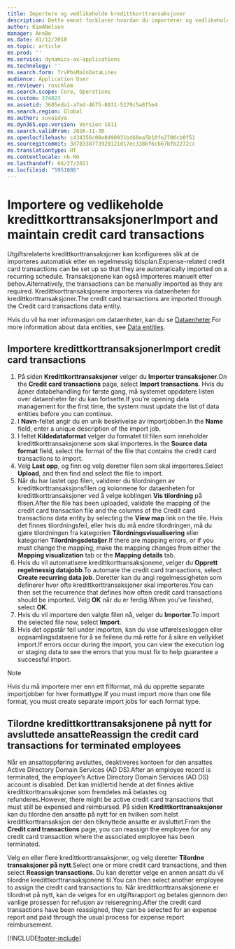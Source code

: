 ```yaml
---
title: Importere og vedlikeholde kredittkorttransaksjoner
description: Dette emnet forklarer hvordan du importerer og vedlikeholder utgiftsrelaterte kredittkorttransaksjoner. Disse transaksjonene kan konfigureres slik at de importeres automatisk etter en regelmessig tidsplan, eller de kan importeres manuelt etter behov.
author: KimANelson
manager: AnnBe
ms.date: 01/12/2018
ms.topic: article
ms.prod: ''
ms.service: dynamics-ax-applications
ms.technology: ''
ms.search.form: TrvPbsMainDataLines
audience: Application User
ms.reviewer: roschlom
ms.search.scope: Core, Operations
ms.custom: 274023
ms.assetid: 3605eda1-a7ed-4675-8031-5279c5a8f5e4
ms.search.region: Global
ms.author: suvaidya
ms.dyn365.ops.version: Version 1611
ms.search.validFrom: 2016-11-30
ms.openlocfilehash: c434356c08e8490931bd60ea5b10fe2706cb0f51
ms.sourcegitcommit: 3d78338773929121d17ec3386f6cb67bfb2272cc
ms.translationtype: HT
ms.contentlocale: nb-NO
ms.lasthandoff: 04/27/2021
ms.locfileid: "5951086"
---
```

# <a name="import-and-maintain-credit-card-transactions"></a><span data-ttu-id="d85cc-104">Importere og vedlikeholde kredittkorttransaksjoner</span><span class="sxs-lookup"><span data-stu-id="d85cc-104">Import and maintain credit card transactions</span></span>

<span data-ttu-id="d85cc-105">Utgiftsrelaterte kredittkorttransaksjoner kan konfigureres slik at de importeres automatisk etter en regelmessig tidsplan.</span><span class="sxs-lookup"><span data-stu-id="d85cc-105">Expense-related credit card transactions can be set up so that they are automatically imported on a recurring schedule.</span></span> <span data-ttu-id="d85cc-106">Transaksjonene kan også importeres manuelt etter behov.</span><span class="sxs-lookup"><span data-stu-id="d85cc-106">Alternatively, the transactions can be manually imported as they are required.</span></span> <span data-ttu-id="d85cc-107">Kredittkorttransaksjonene importeres via dataenheten for kredittkorttransaksjoner.</span><span class="sxs-lookup"><span data-stu-id="d85cc-107">The credit card transactions are imported through the Credit card transactions data entity.</span></span>

<span data-ttu-id="d85cc-108">Hvis du vil ha mer informasjon om dataenheter, kan du se [Dataenheter](/dynamics365/fin-ops-core/dev-itpro/data-entities/data-entities).</span><span class="sxs-lookup"><span data-stu-id="d85cc-108">For more information about data entities, see [Data entities](/dynamics365/fin-ops-core/dev-itpro/data-entities/data-entities).</span></span>

## <a name="import-credit-card-transactions"></a><span data-ttu-id="d85cc-109">Importere kredittkorttransaksjoner</span><span class="sxs-lookup"><span data-stu-id="d85cc-109">Import credit card transactions</span></span>

1. <span data-ttu-id="d85cc-110">På siden **Kredittkorttransaksjoner** velger du **Importer transaksjoner**.</span><span class="sxs-lookup"><span data-stu-id="d85cc-110">On the **Credit card transactions** page, select **Import transactions**.</span></span> <span data-ttu-id="d85cc-111">Hvis du åpner databehandling for første gang, må systemet oppdatere listen over dataenheter før du kan fortsette.</span><span class="sxs-lookup"><span data-stu-id="d85cc-111">If you’re opening data management for the first time, the system must update the list of data entities before you can continue.</span></span>
2. <span data-ttu-id="d85cc-112">I **Navn**-feltet angir du en unik beskrivelse av importjobben.</span><span class="sxs-lookup"><span data-stu-id="d85cc-112">In the **Name** field, enter a unique description of the import job.</span></span>
3. <span data-ttu-id="d85cc-113">I feltet **Kildedataformat** velger du formatet til filen som inneholder kredittkorttransaksjonene som skal importeres.</span><span class="sxs-lookup"><span data-stu-id="d85cc-113">In the **Source data format** field, select the format of the file that contains the credit card transactions to import.</span></span>
4. <span data-ttu-id="d85cc-114">Velg **Last opp**, og finn og velg deretter filen som skal importeres.</span><span class="sxs-lookup"><span data-stu-id="d85cc-114">Select **Upload**, and then find and select the file to import.</span></span>
5. <span data-ttu-id="d85cc-115">Når du har lastet opp filen, validerer du tilordningen av kredittkorttransaksjonsfilen og kolonnene for dataenheten for kredittkorttransaksjoner ved å velge koblingen **Vis tilordning** på flisen.</span><span class="sxs-lookup"><span data-stu-id="d85cc-115">After the file has been uploaded, validate the mapping of the credit card transaction file and the columns of the Credit card transactions data entity by selecting the **View map** link on the tile.</span></span> <span data-ttu-id="d85cc-116">Hvis det finnes tilordningsfeil, eller hvis du må endre tilordningen, må du gjøre tilordningen fra kategorien **Tilordningsvisualisering** eller kategorien **Tilordningsdetaljer**.</span><span class="sxs-lookup"><span data-stu-id="d85cc-116">If there are mapping errors, or if you must change the mapping, make the mapping changes from either the **Mapping visualization** tab or the **Mapping details** tab.</span></span>
6. <span data-ttu-id="d85cc-117">Hvis du vil automatisere kredittkorttransaksjonene, velger du **Opprett regelmessig datajobb**.</span><span class="sxs-lookup"><span data-stu-id="d85cc-117">To automate the credit card transactions, select **Create recurring data job**.</span></span> <span data-ttu-id="d85cc-118">Deretter kan du angi regelmessigheten som definerer hvor ofte kredittkorttransaksjoner skal importeres.</span><span class="sxs-lookup"><span data-stu-id="d85cc-118">You can then set the recurrence that defines how often credit card transactions should be imported.</span></span> <span data-ttu-id="d85cc-119">Velg **OK** når du er ferdig.</span><span class="sxs-lookup"><span data-stu-id="d85cc-119">When you’ve finished, select **OK**.</span></span>
7. <span data-ttu-id="d85cc-120">Hvis du vil importere den valgte filen nå, velger du **Importer**.</span><span class="sxs-lookup"><span data-stu-id="d85cc-120">To import the selected file now, select **Import**.</span></span>
8. <span data-ttu-id="d85cc-121">Hvis det oppstår feil under importen, kan du vise utførelsesloggen eller oppsamlingsdataene for å se feilene du må rette for å sikre en vellykket import.</span><span class="sxs-lookup"><span data-stu-id="d85cc-121">If errors occur during the import, you can view the execution log or staging data to see the errors that you must fix to help guarantee a successful import.</span></span>

> [!NOTE]
> <span data-ttu-id="d85cc-122">Hvis du må importere mer enn ett filformat, må du opprette separate importjobber for hver formattype.</span><span class="sxs-lookup"><span data-stu-id="d85cc-122">If you must import more than one file format, you must create separate import jobs for each format type.</span></span>

## <a name="reassign-the-credit-card-transactions-for-terminated-employees"></a><span data-ttu-id="d85cc-123">Tilordne kredittkorttransaksjonene på nytt for avsluttede ansatte</span><span class="sxs-lookup"><span data-stu-id="d85cc-123">Reassign the credit card transactions for terminated employees</span></span>

<span data-ttu-id="d85cc-124">Når en ansattoppføring avsluttes, deaktiveres kontoen for den ansattes Active Directory Domain Services (AD DS).</span><span class="sxs-lookup"><span data-stu-id="d85cc-124">After an employee record is terminated, the employee’s Active Directory Domain Services (AD DS) account is disabled.</span></span> <span data-ttu-id="d85cc-125">Det kan imidlertid hende at det finnes aktive kredittkorttransaksjoner som fremdeles må belastes og refunderes.</span><span class="sxs-lookup"><span data-stu-id="d85cc-125">However, there might be active credit card transactions that must still be expensed and reimbursed.</span></span> <span data-ttu-id="d85cc-126">På siden **Kredittkorttransaksjoner** kan du tilordne den ansatte på nytt for en hvilken som helst kredittkorttransaksjon der den tilknyttede ansatte er avsluttet.</span><span class="sxs-lookup"><span data-stu-id="d85cc-126">From the **Credit card transactions** page, you can reassign the employee for any credit card transaction where the associated employee has been terminated.</span></span>

<span data-ttu-id="d85cc-127">Velg en eller flere kredittkorttransaksjoner, og velg deretter **Tilordne transaksjoner på nytt**.</span><span class="sxs-lookup"><span data-stu-id="d85cc-127">Select one or more credit card transactions, and then select **Reassign transactions**.</span></span> <span data-ttu-id="d85cc-128">Du kan deretter velge en annen ansatt du vil tilordne kredittkorttransaksjonene til.</span><span class="sxs-lookup"><span data-stu-id="d85cc-128">You can then select another employee to assign the credit card transactions to.</span></span> <span data-ttu-id="d85cc-129">Når kredittkorttransaksjonene er tilordnet på nytt, kan de velges for en utgiftsrapport og betales gjennom den vanlige prosessen for refusjon av reiseregning.</span><span class="sxs-lookup"><span data-stu-id="d85cc-129">After the credit card transactions have been reassigned, they can be selected for an expense report and paid through the usual process for expense report reimbursement.</span></span>


[!INCLUDE[footer-include](../includes/footer-banner.md)]
